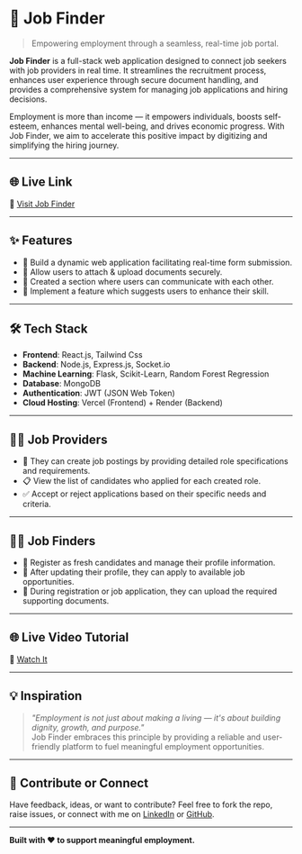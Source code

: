 # 💼 Job Finder

> Empowering employment through a seamless, real-time job portal.

**Job Finder** is a full-stack web application designed to connect job seekers with job providers in real time. It streamlines the recruitment process, enhances user experience through secure document handling, and provides a comprehensive system for managing job applications and hiring decisions.

Employment is more than income — it empowers individuals, boosts self-esteem, enhances mental well-being, and drives economic progress. With Job Finder, we aim to accelerate this positive impact by digitizing and simplifying the hiring journey.

---

## 🌐 Live Link

🚀 [Visit Job Finder](https://jobfinder-meta.vercel.app)

---

## ✨ Features

- 🔄 Build a dynamic web application facilitating real-time form submission.
- 📎 Allow users to attach & upload documents securely. 
- 💬 Created a section where users can communicate with each other.  
- 🎯 Implement a feature which suggests users to enhance their skill.

---

## 🛠 Tech Stack

- **Frontend**: React.js, Tailwind Css
- **Backend**: Node.js, Express.js, Socket.io
- **Machine Learning**: Flask, Scikit-Learn, Random Forest Regression
- **Database**: MongoDB
- **Authentication**: JWT (JSON Web Token)
- **Cloud Hosting**: Vercel (Frontend) + Render (Backend)

---

## 🧑‍💼 Job Providers

- 📝 They can create job postings by providing detailed role specifications and requirements.  
- 📋 View the list of candidates who applied for each created role.  
- ✅ Accept or reject applications based on their specific needs and criteria.

---

## 👩‍💻 Job Finders

- 🧾 Register as fresh candidates and manage their profile information.  
- 🎯 After updating their profile, they can apply to available job opportunities.  
- 📎 During registration or job application, they can upload the required supporting documents.

---

## 🌐 Live Video Tutorial

🚀 [Watch It](https://youtu.be/Rk5TgP_4Bhw)

---

## 💡 Inspiration

> *"Employment is not just about making a living — it's about building dignity, growth, and purpose."*  
Job Finder embraces this principle by providing a reliable and user-friendly platform to fuel meaningful employment opportunities.

---

## 🤝 Contribute or Connect

Have feedback, ideas, or want to contribute? Feel free to fork the repo, raise issues, or connect with me on [LinkedIn](https://linkedin.com) or [GitHub](https://github.com).

---

**Built with ❤️ to support meaningful employment.**


